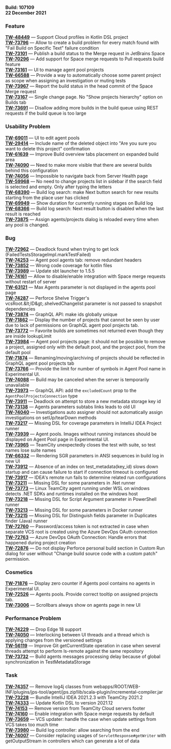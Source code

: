 [//]: # (title: TeamCity 2021.12 Release Notes)
[//]: # (auxiliary-id: TeamCity 2021.12 Release Notes)

__Build: 107109__  
__22 December 2021__

### Feature

[**TW-48449**](https://youtrack.jetbrains.com/oauth?state=%2Fissue%2FTW-48449) — Support Cloud profiles in Kotlin DSL project  
[**TW-73796**](https://youtrack.jetbrains.com/oauth?state=%2Fissue%2FTW-73796) — Allow to create a build problem for every match found with &quot;Fail Build on Specific Text&quot; failure condition  
[**TW-73101**](https://youtrack.jetbrains.com/oauth?state=%2Fissue%2FTW-73101) — Publish a build status to the Merge request in JetBrains Space  
[**TW-70296**](https://youtrack.jetbrains.com/oauth?state=%2Fissue%2FTW-70296) — Add support for Space merge requests to Pull requests build feature  
[**TW-73161**](https://youtrack.jetbrains.com/oauth?state=%2Fissue%2FTW-73161) — UI to manage agent pool projects  
[**TW-66588**](https://youtrack.jetbrains.com/oauth?state=%2Fissue%2FTW-66588) — Provide a way to automatically choose some parent project as scope when assigning an investigation or muting tests  
[**TW-73967**](https://youtrack.jetbrains.com/oauth?state=%2Fissue%2FTW-73967) — Report the build status in the head commit of the Space Merge request  
[**TW-73167**](https://youtrack.jetbrains.com/oauth?state=%2Fissue%2FTW-73167) — Single change page. No &quot;Show projects hierarchy&quot; option on Builds tab  
[**TW-73691**](https://youtrack.jetbrains.com/oauth?state=%2Fissue%2FTW-73691) — Disallow adding more builds in the build queue using REST requests if the build queue is too large

### Usability Problem

[**TW-69011**](https://youtrack.jetbrains.com/oauth?state=%2Fissue%2FTW-69011) — UI to edit agent pools  
[**TW-29414**](https://youtrack.jetbrains.com/oauth?state=%2Fissue%2FTW-29414) — Include name of the deleted object into &quot;Are you sure you want to delete this project&quot; confirmation  
[**TW-61639**](https://youtrack.jetbrains.com/oauth?state=%2Fissue%2FTW-61639) — Improve Build overview tabs placement on expanded build area  
[**TW-74090**](https://youtrack.jetbrains.com/oauth?state=%2Fissue%2FTW-74090) — Need to make more visible that there are several builds behind this configuration  
[**TW-74056**](https://youtrack.jetbrains.com/oauth?state=%2Fissue%2FTW-74056) — Impossible to navigate back from Server Health page  
[**TW-59968**](https://youtrack.jetbrains.com/oauth?state=%2Fissue%2FTW-59968) — No need to change projects list in sidebar if the search field is selected and empty. Only after typing the letters  
[**TW-68390**](https://youtrack.jetbrains.com/oauth?state=%2Fissue%2FTW-68390) — Build log search: make Next button search for new results starting from the place user has clicked  
[**TW-69949**](https://youtrack.jetbrains.com/oauth?state=%2Fissue%2FTW-69949) — Show duration for currently running stages on Build log  
[**TW-68366**](https://youtrack.jetbrains.com/oauth?state=%2Fissue%2FTW-68366) — Build log search: Next result button is disabled when the last result is reached  
[**TW-73875**](https://youtrack.jetbrains.com/oauth?state=%2Fissue%2FTW-73875) — Assign agents/projects dialog is reloaded every time when any pool is changed.

### Bug

[**TW-72962**](https://youtrack.jetbrains.com/oauth?state=%2Fissue%2FTW-72962) — Deadlock found when trying to get lock (FailedTestsStorageImpl.markTestFailed)  
[**TW-74253**](https://youtrack.jetbrains.com/oauth?state=%2Fissue%2FTW-74253) — Agent pool agents tab: remove redundant headers  
[**TW-73852**](https://youtrack.jetbrains.com/oauth?state=%2Fissue%2FTW-73852) — Wrong code coverage for kotlin files  
[**TW-73989**](https://youtrack.jetbrains.com/oauth?state=%2Fissue%2FTW-73989) — Update sbt launcher to 1.5.5  
[**TW-74161**](https://youtrack.jetbrains.com/oauth?state=%2Fissue%2FTW-74161) — Allow to disable/enable integration with Space merge requests without restart of server  
[**TW-63121**](https://youtrack.jetbrains.com/oauth?state=%2Fissue%2FTW-63121) — Max Agents parameter is not displayed in the agents pool page  
[**TW-74287**](https://youtrack.jetbrains.com/oauth?state=%2Fissue%2FTW-74287) — Perforce Shelve Trigger&#39;s vcsRoot.\&lt;ID\&gt;.shelvedChangelist parameter is not passed to snapshot dependencies  
[**TW-73874**](https://youtrack.jetbrains.com/oauth?state=%2Fissue%2FTW-73874) — GraphQL API: make ids globally unique  
[**TW-71862**](https://youtrack.jetbrains.com/oauth?state=%2Fissue%2FTW-71862) — Display the number of projects that cannot be seen by user due to lack of permissions on GraphQL agent pool projects tab.  
[**TW-73772**](https://youtrack.jetbrains.com/oauth?state=%2Fissue%2FTW-73772) — Favorite builds are sometimes not returned even though they are inside lookupLimit  
[**TW-73984**](https://youtrack.jetbrains.com/oauth?state=%2Fissue%2FTW-73984) — Agent pool projects page: it should not be possible to remove a project, assigned only with the default pool, and the project pool, from the default pool  
[**TW-71874**](https://youtrack.jetbrains.com/oauth?state=%2Fissue%2FTW-71874) — Renaming/moving/archiving of projects should be reflected in GraphQL agent pool projects tab  
[**TW-73766**](https://youtrack.jetbrains.com/oauth?state=%2Fissue%2FTW-73766) — Provide the limit for number of symbols in Agent Pool name in Experimental UI.  
[**TW-74088**](https://youtrack.jetbrains.com/oauth?state=%2Fissue%2FTW-74088) — Build may be canceled when the server is temporarily unavailable  
[**TW-73973**](https://youtrack.jetbrains.com/oauth?state=%2Fissue%2FTW-73973) — GraphQL API: add the `excludedCount` prop to the `AgentPoolProjectsConnection` type  
[**TW-73911**](https://youtrack.jetbrains.com/oauth?state=%2Fissue%2FTW-73911) — Deadlock on attempt to store a new metadata storage key id  
[**TW-73138**](https://youtrack.jetbrains.com/oauth?state=%2Fissue%2FTW-73138) — Agents parameters subtabs links leads to old UI  
[**TW-74040**](https://youtrack.jetbrains.com/oauth?state=%2Fissue%2FTW-74040) — Investigations auto assigner should not automatically assign investigations on setUp/tearDown methods  
[**TW-73217**](https://youtrack.jetbrains.com/oauth?state=%2Fissue%2FTW-73217) — Missing DSL for coverage parameters in IntelliJ IDEA Project runner  
[**TW-73939**](https://youtrack.jetbrains.com/oauth?state=%2Fissue%2FTW-73939) — Agent pools. Images without running instances should be displayed on Agent Pool page in Experimental UI.  
[**TW-73965**](https://youtrack.jetbrains.com/oauth?state=%2Fissue%2FTW-73965) — TeamCity unexpectedly closes the test with suite, so test names lose suite names  
[**TW-66332**](https://youtrack.jetbrains.com/oauth?state=%2Fissue%2FTW-66332) — Rendering SGR parameters in ANSI sequences in build log in new UI  
[**TW-73912**](https://youtrack.jetbrains.com/oauth?state=%2Fissue%2FTW-73912) — Absence of an index on test\_metadata(key\_id) slows down startup and can cause failure to start if connection timeout is configured  
[**TW-73917**](https://youtrack.jetbrains.com/oauth?state=%2Fissue%2FTW-73917) — IDEA&#39;s remote run fails to determine related run configurations  
[**TW-73211**](https://youtrack.jetbrains.com/oauth?state=%2Fissue%2FTW-73211) — Missing DSL for some parameters in .Net runner  
[**TW-73773**](https://youtrack.jetbrains.com/oauth?state=%2Fissue%2FTW-73773) — Linux TeamCity agent running under WSL on windows detects .NET SDKs and runtimes installed on the windows host  
[**TW-73218**](https://youtrack.jetbrains.com/oauth?state=%2Fissue%2FTW-73218) — Missing DSL for Script Argument parameter in PowerShell runner  
[**TW-73213**](https://youtrack.jetbrains.com/oauth?state=%2Fissue%2FTW-73213) — Missing DSL for some parameters in Docker runner  
[**TW-73215**](https://youtrack.jetbrains.com/oauth?state=%2Fissue%2FTW-73215) — Missing DSL for Distinguish fields parameter in Duplicates finder (Java) runner  
[**TW-72760**](https://youtrack.jetbrains.com/oauth?state=%2Fissue%2FTW-72760) — Password/access token is not extracted in case when separate VCS root is created using the Azure DevOps OAuth connection  
[**TW-72763**](https://youtrack.jetbrains.com/oauth?state=%2Fissue%2FTW-72763) — Azure DevOps OAuth Connection: Handle errors that happened during project creation  
[**TW-72876**](https://youtrack.jetbrains.com/oauth?state=%2Fissue%2FTW-72876) — Do not display Perforce personal build section in Custom Run dialog for user without &quot;Change build source code with a custom patch&quot; permission.

### Cosmetics

[**TW-71876**](https://youtrack.jetbrains.com/oauth?state=%2Fissue%2FTW-71876) — Display zero counter if Agents pool contains no agents in Experimental UI.  
[**TW-72526**](https://youtrack.jetbrains.com/oauth?state=%2Fissue%2FTW-72526) — Agents pools. Provide correct tooltip on assigned projects tab.  
[**TW-73006**](https://youtrack.jetbrains.com/oauth?state=%2Fissue%2FTW-73006) — Scrollbars always show on agents page in new UI

### Performance Problem

[**TW-74229**](https://youtrack.jetbrains.com/oauth?state=%2Fissue%2FTW-74229) — Drop Edge 18 support  
[**TW-74050**](https://youtrack.jetbrains.com/oauth?state=%2Fissue%2FTW-74050) — Interlocking between UI threads and a thread which is applying changes from the versioned settings  
[**TW-56119**](https://youtrack.jetbrains.com/oauth?state=%2Fissue%2FTW-56119) — Improve Git getCurrentState operation in case when several threads attempt to perform ls-remote against the same repository  
[**TW-73732**](https://youtrack.jetbrains.com/oauth?state=%2Fissue%2FTW-73732) — Build agents messages processing delay because of global synchronization in TestMetadataStorage

### Task

[**TW-74357**](https://youtrack.jetbrains.com/oauth?state=%2Fissue%2FTW-74357) — Remove log4j classes from webapps/ROOT/WEB-INF/plugins/jps-tool/agent/jps.zip!lib/scala-plugin/incremental-compiler.jar  
[**TW-73228**](https://youtrack.jetbrains.com/oauth?state=%2Fissue%2FTW-73228) — Bundle IntelliJ IDEA 2021.2.3 with TeamCity 2021.2  
[**TW-74333**](https://youtrack.jetbrains.com/oauth?state=%2Fissue%2FTW-74333) — Update Kotlin DSL to version 2021.12  
[**TW-74153**](https://youtrack.jetbrains.com/oauth?state=%2Fissue%2FTW-74153) — Remove version from TeamCity Cloud servers footer  
[**TW-74160**](https://youtrack.jetbrains.com/oauth?state=%2Fissue%2FTW-74160) — Enable integration with Space merge requests by default  
[**TW-73659**](https://youtrack.jetbrains.com/oauth?state=%2Fissue%2FTW-73659) — VCS updater: handle the case when update settings from VCS takes too much time  
[**TW-73980**](https://youtrack.jetbrains.com/oauth?state=%2Fissue%2FTW-73980) — Build log controller: allow searching from the end  
[**TW-74007**](https://youtrack.jetbrains.com/oauth?state=%2Fissue%2FTW-73980) — Consider replacing usages of `ServletResponse#getWriter` with getOutputStream in controllers which can generate a lot of data